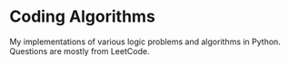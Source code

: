 # Coding Algorithms

My implementations of various logic problems and algorithms in Python. Questions are mostly from LeetCode.
